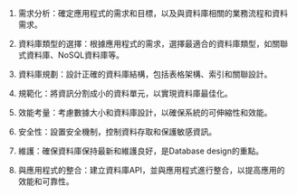 

1. 需求分析：確定應用程式的需求和目標，以及與資料庫相關的業務流程和資料需求。

2. 資料庫類型的選擇：根據應用程式的需求，選擇最適合的資料庫類型，如關聯式資料庫、NoSQL資料庫等。

3. 資料庫規劃：設計正確的資料庫結構，包括表格架構、索引和關聯設計。

4. 規範化：將資訊分割成小的資料單元，以實現資料庫最佳化。

5. 效能考量：考慮數據大小和資料庫設計，以確保系統的可伸縮性和效能。

6. 安全性：設置安全機制，控制資料存取和保護敏感資訊。

7. 維護：確保資料庫保持最新和維護良好，是Database design的重點。

8. 與應用程式的整合：建立資料庫API，並與應用程式進行整合，以提高應用的效能和可靠性。